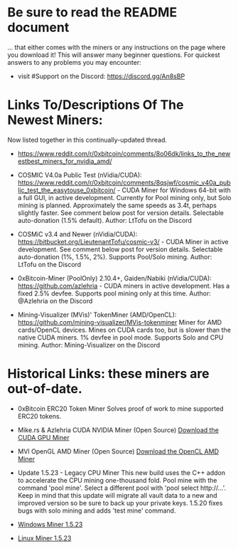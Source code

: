# Be sure to read the README document
... that either comes with the miners or any instructions on the page where you download it! This will answer many beginner questions. For quickest answers to any problems you may encounter:
* visit #Support on the Discord: https://discord.gg/An8sBP

# Links To/Descriptions Of The Newest Miners:
Now listed together in this continually-updated thread.
* https://www.reddit.com/r/0xbitcoin/comments/8o06dk/links_to_the_newestbest_miners_for_nvidia_amd/

* COSMIC V4.0a Public Test (nVidia/CUDA): 
https://www.reddit.com/r/0xbitcoin/comments/8qsjwf/cosmic_v40a_public_test_the_easytouse_0xbitcoin/ - CUDA Miner for Windows 64-bit with a full GUI, in active development. Currently for Pool mining only, but Solo mining is planned. Approximately the same speeds as 3.4t, perhaps slightly faster. See comment below post for version details. Selectable auto-donation (1.5% default). Author: LtTofu on the Discord

* COSMiC v3.4 and Newer (nVidia/CUDA): 
https://bitbucket.org/LieutenantTofu/cosmic-v3/ - CUDA Miner in active development. See comment below post for version details. Selectable auto-donation (1%, 1.5%, 2%). Supports Pool/Solo mining. Author: LtTofu on the Discord

* 0xBitcoin-Miner (PoolOnly) 2.10.4+, Gaiden/Nabiki (nVidia/CUDA): 
https://github.com/azlehria - CUDA miners in active development. Has a fixed 2.5% devfee. Supports pool mining only at this time. Author: @Azlehria on the Discord

* Mining-Visualizer (MVis)' TokenMiner (AMD/OpenCL): 
https://github.com/mining-visualizer/MVis-tokenminer Miner for AMD cards/OpenCL devices. Mines on CUDA cards too, but is slower than the native CUDA miners. 1% devfee in pool mode. Supports Solo and CPU mining. Author: Mining-Visualizer on the Discord





# Historical Links: these miners are out-of-date.

* 0xBitcoin ERC20 Token Miner
Solves proof of work to mine supported ERC20 tokens.

* Mike.rs & Azlehria CUDA NVIDIA Miner (Open Source)
[Download the CUDA GPU Miner](https://github.com/azlehria/0xbitcoin-gpuminer/releases)

* MVI OpenGL AMD Miner (Open Source)
[Download the OpenCL AMD Miner](https://github.com/mining-visualizer/MVis-tokenminer/releases)

* Update 1.5.23 - Legacy CPU Miner
This new build uses the C++ addon to accelerate the CPU mining one-thousand fold.  Pool mine with the command 'pool mine'.  Select a different pool with 'pool select http://...'.  Keep in mind that this update will migrate all vault data to a new and improved version so be sure to back up your private keys.  1.5.20 fixes bugs with solo mining and adds 'test mine' command.

* [Windows Miner 1.5.23](https://github.com/0xbitcoin/0xbitcoin-miner/raw/master/dist/0xbtcminer-win.zip)
* [Linux Miner 1.5.23](https://github.com/0xbitcoin/0xbitcoin-miner/raw/master/dist/0xbtcminer-linux.zip)
